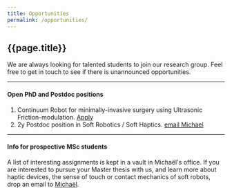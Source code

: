 ```yaml
---
title: Opportunities
permalink: /opportunities/
---
```


## {{page.title}}

We are always looking for talented students to join our research group. Feel free to get in touch to see if there is unannounced opportunities.

---
#### Open PhD and Postdoc positions

<!--- We do not have any open position at the moment. However, we are open to support applications for personal grants such as the Marie Curie Fellowship. --->

1. Continuum Robot for minimally-invasive surgery using Ultrasonic Friction-modulation. [Apply](https://www.academictransfer.com/nl/290582/phd-position-ultrasonic-friction-modulating-catheter/)
2. 2y Postdoc position in Soft Robotics / Soft Haptics. [email Michael](mailto:m.wiertlewski@tudelft.nl)



---
#### Info for prospective MSc students

A list of interesting assignments is kept in a vault in Michaël's office. If you are interested to pursue your Master thesis with us, and learn more about haptic devices, the sense of touch or contact mechanics of soft robots, drop an email to [Michaël](mailto:m.wiertlewski@tudelft.nl).
